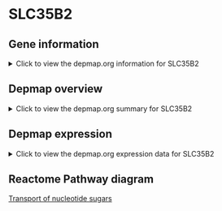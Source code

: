 <h1>SLC35B2</h1>

<h2>Gene information</h2>
<details>
  <summary>Click to view the depmap.org information for SLC35B2</summary>
  <iframe src="https://depmap.org/portal/gene/SLC35B2?tab=about" style="border:none;width:100%;height:800px"></iframe>
</details>

<h2>Depmap overview</h2>
<details>
  <summary>Click to view the depmap.org summary for SLC35B2</summary>
  <iframe src="https://depmap.org/portal/gene/SLC35B2?tab=overview" style="border:none;width:100%;height:800px"></iframe>
</details>

<h2>Depmap expression</h2>
<details>
  <summary>Click to view the depmap.org expression data for SLC35B2</summary>
  <iframe src="https://depmap.org/portal/gene/SLC35B2?tab=characterization" style="border:none;width:100%;height:800px"></iframe>
</details>



<h2>Reactome Pathway diagram</h2>
<a href="https://reactome.org/PathwayBrowser/#/R-HSA-727802" target="_BLANK">Transport of nucleotide sugars</a>



